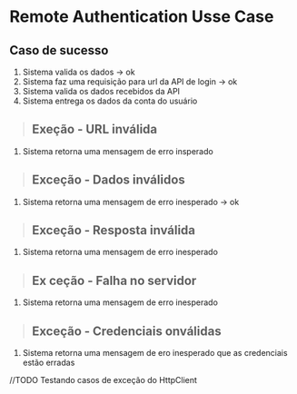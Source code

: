 # Remote Authentication Usse Case 


## Caso de sucesso
1. Sistema valida os dados -> ok 
2. Sistema faz uma requisição para url da API de login -> ok
3. Sistema valida os dados recebidos da API
4. Sistema entrega os dados da conta do usuário

> ## Exeção - URL inválida
1.  Sistema retorna uma mensagem de erro insperado

> ## Exceção - Dados inválidos
1. Sistema retorna uma mensagem de erro inesperado -> ok

> ## Exceção - Resposta inválida 
1. Sistema retorna uma mensagem de erro inesperado 

> ## Ex  ceção - Falha no servidor 
1. Sistema retorna uma mensagem de erro inesperado 

> ## Exceção - Credenciais onválidas 
1. Sistema retorna uma mensagem de ero inesperado que as credenciais estão erradas 

<!--  -->


//TODO Testando casos de exceção do HttpClient